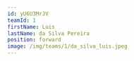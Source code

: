 ```yaml
---
id: yU6U3MrJV
teamId: 1
firstName: Luis
lastName: da Silva Pereira
position: forward
image: /img/teams/1/da_silva_luis.jpeg
---
```

